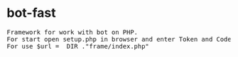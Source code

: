 # bot-fast
<pre>Framework for work with bot on PHP.
For start open setup.php in browser and enter Token and Code Server. Not afraid, framework not collect information of you and your group.
For use $url = _DIR_."frame/index.php" </pre>

